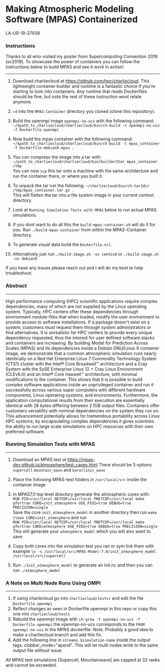 # Making Atmospheric Modeling Software (MPAS) Containerized  
LA-UR-19-27938

### Instructions 
Thanks to all who visited my poster from Supercomputing Convention 2019 (sc2019). To showcase the power of containers you can
follow the instructions below to build MPAS and see it work in action!
***
1) Download charliecloud at <https://github.com/hpc/charliecloud>. This lightweight container builder and runtime is a fantastic choice if you're starting to look into containers. Any runtime that reads Dockerfiles should be fine, but note the rest of these instruction wont relate anymore. 

2) ```cd``` into the `MPAS-Container` directory you cloned (clone this repository). 

3) Build the openmpi image `openmpi-no-ucx` with the following command:  
    ```~/$path_to_charliecloud/charliecloud/bin/ch-build -t openmpi-no-ucx -f Dockerfile.openmpi .```
    
4) Now build the mpas container with the following command:  
    ```~/$path_to_charliecloud/charliecloud/bin/ch-build -t mpas_container -f Dockerfile-debian9.mpas .```
    
5) You can compress the image into a tar with:  
    ```~/path_to_charliecloud/charliecloud/bin/builder2tar mpas_container /tmp```  
    You can now `scp` this tar onto a machine with the same architecture and run the container there,  or where you built it.
    
6) To unpack the tar run the following: ```~/charliecloud/bin/ch-tar2dir /tmp/mpas_container.tar.gz .```  
    This will flatten the tar into a file system image in your current context directory. 
    
7) Look at `Running Simulation Tests with MPAS` below to run actual MPAS simulations. 
    
8) If you dont want to do all this the `build-mpas-container.sh` will do it for you. Run `./build-mpas-container` from within the MPAS-Container directory. 

9) To generate visual data build the `Dockerfile.ncl`.

10) Alternatively just run ```./build-image.sh -os centos8``` or ```./build-image.sh -os debian9```

If you have any issues please reach out and I will do my best to help troubleshoot. 




### Abstract
***
High performance computing (HPC) scientific applications require complex dependencies, many of which are not supplied by the Linux operating system.
Typically, HPC centers offer these dependencies through environment module-files that when loaded, modify 
the user environment to provide access to software installations. If a package doesn’t exist on a system,
customers must request them through system administrators or find alternatives. It is unrealistic for HPC 
centers to provide every unique dependency requested, thus the interest for user defined software stacks 
and containers are increasing. By building Model for Prediction Across Scales (MPAS) and its dependencies 
inside a Debian GNU/Linux 9 container image, we demonstrate that a common atmospheric simulation runs nearly 
identically on a Red Hat Enterprise Linux 7 Commodity Technology System (CTS1) cluster with the Intel® Core 
Broadwell™ architecture and a Cray System with the SuSE Enterprise Linux 12 + Cray Linux Environment (CLEv6.0) 
and an Intel® Core Haswell™ architecture, with minimal modifications to the container. This shows that it is possible 
to build complex software applications inside an unprivileged container and run it successfully across various super computers 
with different hardware components, Linux operating systems, and environments. Furthermore, the application computational
results from their execution are essentially identical with 28 bytes differing between 2.1GB output files. Containers offer 
customers versatility with nominal dependencies on the system they run on. This advancement potentially allows for 
tremendous portability across Linux HPC systems; by encapsulating complex dependencies it gives scientists the ability
to run large scale simulations on HPC resources with their own preferred software. 





### Running Simulation Tests with MPAS
***
1) Download an MPAS test at <https://mpas-dev.github.io/atmosphere/test_cases.html> There should be 3 options `supercell` `mountain_wave` and `baroclinic_wave`

2) Place the following MPAS-test folders in `/usr/local/src` inside the container image

3) In MPAS7.0 top level directory generate the atmospheric cores with:  
    `RUN PIO=/usr/local NETCDF=/usr/local PNETCDF=/usr/local make gfortran CORE=init_atmosphere USE_PIO2=true DEBUG=true PRECISION=single`  
     Save the core `init_atmosphere_model` in another directory then run `make clean CORE=init_atmosphere` and run  
    `RUN PIO=/usr/local NETCDF=/usr/local PNETCDF=/usr/local make gfortran CORE=atmosphere USE_PIO2=true DEBUG=true PRECISION=single`  
    This will generate your ```atmosphere_model``` which you will also want to save

4) Copy both cores into the simulation test you ran or sym link them with example `ln -s /usr/local/src/MPAS-Model-7.0/init_atmosphere_model /usr/local/src/supercell`


5) Run `./init_atmosphere_model` to generate an init.nc and then you can run `./atmosphere_model`



### A Note on Multi Node Runs Using OMPI
***
1) If using charlecloud go into `charliecloud/tests/` and edit the file `Dockerfile.openmpi`  
2) Reflect changes as seen in Dockerfile.openmpi in this repo or copy this one into `charliecloud/tests`
3) Rebuild the openmpi image with `ch-grow -t openmpi-no-ucx -f Dockerfile.openmpi` the openmpi-no-ucx corresponds to the `FROM openmpi-no-ucx` in the MPAS dockerfile.
        Note. Probably a good idea to make a charliecloud branch and add this fix.
4) Add the following line in `streams.$simulation-name` inside the output tags. clobber_mode="apend". This will let multi nodes write to the same output file without issue. 

All MPAS test simulations [Supercell, Mountainwave] are capped at 32 ranks and cannot be exceeded.


